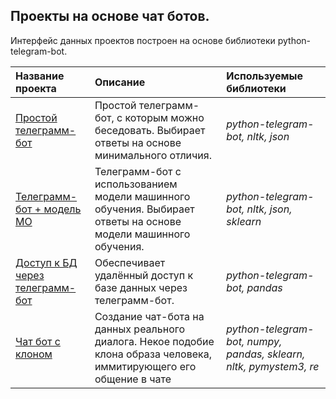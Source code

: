 ## Проекты на основе чат ботов.

Интерфейс данных проектов построен на основе библиотеки python-telegram-bot.

| Название проекта | Описание | Используемые библиотеки | 
| :---------------------- | :---------------------- | :---------------------- |
| [Простой телеграмм-бот](Simple_chat_bot) | Простой телеграмм-бот, с которым можно беседовать. Выбирает ответы на основе минимального отличия. | *python-telegram-bot, nltk, json* |
| [Телеграмм-бот + модель МО](Chat_bot_ml) | Телеграмм-бот с использованием модели машинного обучения. Выбирает ответы на основе модели машинного обучения.| *python-telegram-bot, nltk, json, sklearn* |
|[Доступ к БД через телеграмм-бот](Electric_bot_db) | Обеспечивает удалённый доступ к базе данных через телеграмм-бот. | *python-telegram-bot, pandas* |
|[Чат бот с клоном](Chat_bot_clone) | Создание чат-бота на данных реального диалога. Некое подобие клона образа человека, иммитирующего его общение в чате | *python-telegram-bot, numpy, pandas, sklearn, nltk, pymystem3, re* |
